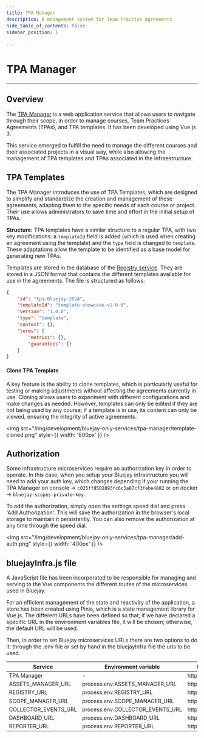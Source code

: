 ```yaml
---
title: TPA Manager
description: A management system for Team Practice Agreements
hide_table_of_contents: false
sidebar_position: 1

---
```

# TPA Manager  
---

## Overview

The [TPA Manager](https://github.com/governify/TPA-Manager/tree/course-creator-changes) is a web application service that allows users to navigate through their scope, in order to manage courses, Team Practices Agreements (TPAs), and TPA templates. It has been developed using Vue.js 3.

This service emerged to fulfill the need to manage the different courses and their associated projects in a visual way, while also allowing the management of TPA templates and TPAs associated in the infraestructure. 


## TPA Templates

The TPA Manager introduces the use of TPA Templates, which are designed to simplify and standardize the creation and management of these agreements, adapting them to the specific needs of each course or project. Their use allows administrators to save time and effort in the initial setup of TPAs.

**Structure:**
TPA templates have a similar structure  to a regular TPA, with two key modifications: a `templateId` field is added (which is used when creating an agreement using the template) and the `type` field is changed to `template`. These adaptations allow the template to be identified as a base model for generating new TPAs.

Templates are stored in the database of the [Registry service](https://docs.governify.io/development/services/registry). They are stored in a JSON format that contains the different templates available for use in the agreements. The file is structured as follows:

```json
{
    "id": "tpa-Bluejay-2024",
    "templateId": "template-showcase-v1-0-0",
    "version": "1.0.0",
    "type": "template",
    "context": {},
    "terms": {
        "metrics": {},
        "guarantees": {}
    }
}
```



#### Clone TPA Template

A key feature is the ability to clone templates, which is particularly useful for testing or making adjustments without affecting the agreements currently in use. Cloning allows users to experiment with different configurations and make changes as needed. However, templates can only be edited if they are not being used by any course; if a template is in use, its content can only be viewed, ensuring the integrity of active agreements.

<img src="/img/development/bluejay-only-services/tpa-manager/template-cloned.png" style={{ width: '800px' }} />


## Authorization

Some infrastructure microservices require an authorization key in order to operate. 
In this case, when you setup your Bluejay infrastructure you will need to add your auth key, which changes depending if your running the TPA Manager on console -> `c025ff8502893fc6c5a87cf3febe4882` or on docker -> `bluejay-scopes-private-key`.

To add the authorization, simply open the settings speed dial and press 'Add Authorization'. This will save the authorization in the browser's local storage to maintain it persistently. You can also remove the authorization at any time through the speed dial.


<img src="/img/development/bluejay-only-services/tpa-manager/add-auth.png" style={{ width: '400px' }} />



## bluejayInfra.js file
A JavaScript file has been incorporated to be responsible for managing and serving to the Vue components the different routes of the microservices used in Bluejay.

For an efficient management of the state and reactivity of the application, a store has been created using Pinia, which is a state management library for Vue.js. The different URLs have been defined so that, if we have declared a specific URL in the environment variables file, it will be chosen; otherwise, the default URL will be used. 

Then, in order to set Bluejay microservices URLs there are two options to do it: through the .env file or set by hand in the bluejayInfra file the urls to be used.


| Service | Environment variable  | Default value | 
| ---- | --------------------- | ------------- | 
| TPA Manager | - |  http://localhost:5173 |
| ASSETS_MANAGER_URL | process.env.ASSETS_MANAGER_URL | http://localhost:5200 | 
| REGISTRY_URL | process.env.REGISTRY_URL | http://localhost:5400 |
| SCOPE_MANAGER_URL | process.env.SCOPE_MANAGER_URL | http://localhost:5700 |
| COLLECTOR_EVENTS_URL | process.env.COLLECTOR_EVENTS_URL | http://localhost:5500 | 
| DASHBOARD_URL | process.env.DASHBOARD_URL | http://localhost:5600 | 
| REPORTER_URL | process.env.REPORTER_URL | http://localhost:5300 | 